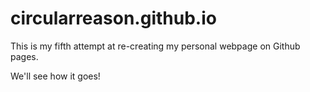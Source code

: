 # circularreason.github.io

This is my fifth attempt at re-creating my personal webpage on Github pages. 

We'll see how it goes!
